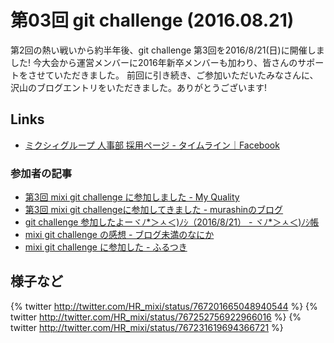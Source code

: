 # 第03回 git challenge (2016.08.21)

第2回の熱い戦いから約半年後、git challenge 第3回を2016/8/21(日)に開催しました!
今大会から運営メンバーに2016年新卒メンバーも加わり、皆さんのサポートをさせていただきました。
前回に引き続き、ご参加いただいたみなさんに、沢山のブログエントリをいただきました。ありがとうございます!

## Links

- [ミクシィグループ 人事部 採用ページ - タイムライン｜Facebook](https://www.facebook.com/mixihr/posts/1751772355078747)

### 参加者の記事

- [第3回 mixi git challenge に参加しました - My Quality](http://k-sato.hatenablog.com/entry/2016/08/21/233014)
- [第3回 mixi git challengeに参加してきました - murashinのブログ](http://accelation.hatenablog.com/entry/2016/08/22/182751)
- [git challenge 参加したよーヾﾉ*＞ㅅ＜)ﾉｼ（2016/8/21） - ヾﾉ*＞ㅅ＜)ﾉｼ帳](http://katc.hateblo.jp/entry/2016/08/23/004012)
- [mixi git challenge の感想 - ブログ未満のなにか](http://hama.hatenadiary.jp/entry/2016/08/21/235752)
- [mixi git challenge に参加した - ふるつき](http://furutsuki.hatenablog.com/entry/2016/08/21/222404)

## 様子など

{% twitter http://twitter.com/HR_mixi/status/767201665048940544 %}
{% twitter http://twitter.com/HR_mixi/status/767252756922966016 %}
{% twitter http://twitter.com/HR_mixi/status/767231619694366721 %}

